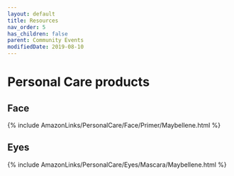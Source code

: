 ```yaml
---
layout: default
title: Resources
nav_order: 5
has_children: false
parent: Community Events
modifiedDate: 2019-08-10
---
```

# Personal Care products

## Face
{% include AmazonLinks/PersonalCare/Face/Primer/Maybellene.html %}

## Eyes
{% include AmazonLinks/PersonalCare/Eyes/Mascara/Maybellene.html %}
